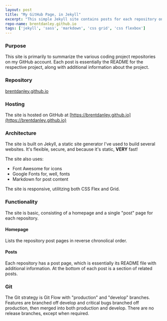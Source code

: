 ```yaml
---
layout: post
title: "My GitHub Page, in Jekyll"
excerpt: "This simple Jekyll site contains posts for each repository on my GitHub account"
repo-name: brentdanley.github.io
tags: ['jekyll', 'sass', 'markdown', 'css grid', 'css flexbox']
---
```


### Purpose
This site is primarily to summarize the various coding project repositories on my GitHub account. Each post is essentially the README for the respective project, along with additional information about the project. 

### Repository
[brentdanley.github.io](https://github.com/brentdanley/brentdanley.github.io)

### Hosting
The site is hosted on GitHub at [https://brentdanley.github.io](https://brentdanley.github.io)

### Architecture
The site is built on Jekyll, a static site generator I've used to build several websites. It's flexible, secure, and because it's static, **VERY** fast!

The site also uses:
- Font Awesome for icons
- Google Fonts for, well, fonts
- Markdown for post content 

The site is responsive, utilitzing both CSS Flex and Grid.

### Functionality
The site is basic, consisting of a homepage and a single "post" page for each repository.

#### Homepage
Lists the repository post pages in reverse chronolical order.

#### Posts
Each repository has a post page, which is essentially its README file with additional information. At the bottom of each post is a section of related posts.

### Git
The Git strategy is Git Flow with "production" and "develop" branches. Features are branched off develop and critical bugs branched off production, then merged into both production and develop. There are no release branches, except when required.